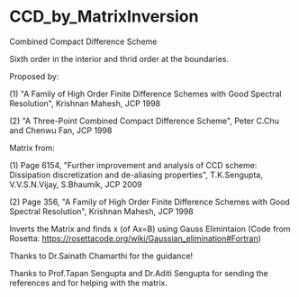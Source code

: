 # CCD_by_MatrixInversion
Combined Compact Difference Scheme

Sixth order in the interior and thrid order at the boundaries.

Proposed by:

(1) "A Family of High Order Finite Difference Schemes with Good Spectral Resolution", Krishnan Mahesh, JCP 1998

(2) "A Three-Point Combined Compact Difference Scheme", Peter C.Chu and Chenwu Fan, JCP 1998

Matrix from:

(1) Page 6154, "Further improvement and analysis of CCD scheme: Dissipation discretization and de-aliasing properties",
T.K.Sengupta, V.V.S.N.Vijay, S.Bhaumik, JCP 2009

(2) Page 356, "A Family of High Order Finite Difference Schemes with Good Spectral Resolution", Krishnan Mahesh, JCP 1998

Inverts the Matrix and finds x (of Ax=B) using Gauss Elimintaion (Code from Rosetta: https://rosettacode.org/wiki/Gaussian_elimination#Fortran)

Thanks to Dr.Sainath Chamarthi for the guidance!

Thanks to Prof.Tapan Sengupta and Dr.Aditi Sengupta for sending the references and for helping with the matrix.
